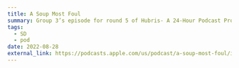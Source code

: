 ```yaml
---
title: A Soup Most Foul
summary: Group 3’s episode for round 5 of Hubris- A 24-Hour Podcast Project. I was the sound designer and dialogue editor. There’s nothing funnier to me than a well-timed “thud” sound effect.
tags:
  - SD
  - pod
date: 2022-08-28
external_link: https://podcasts.apple.com/us/podcast/a-soup-most-foul/id1545216685?i=1000577567942
---
```

